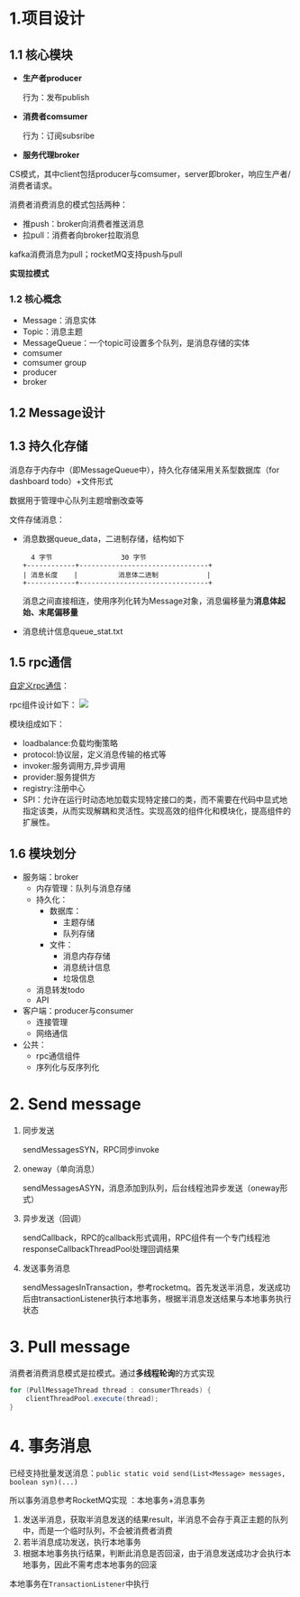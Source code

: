 # 1.项目设计

## 1.1 核心模块

- **生产者producer**

  行为：发布publish

- **消费者comsumer**

  行为：订阅subsribe

- **服务代理broker**

CS模式，其中client包括producer与comsumer，server即broker，响应生产者/消费者请求。

消费者消费消息的模式包括两种：

- 推push：broker向消费者推送消息
- 拉pull：消费者向broker拉取消息

kafka消费消息为pull；rocketMQ支持push与pull

**实现拉模式**

### 1.2 核心概念

- Message：消息实体
- Topic：消息主题
- MessageQueue：一个topic可设置多个队列，是消息存储的实体
- comsumer
- comsumer group
- producer
- broker

## 1.2 Message设计

## 1.3 持久化存储

消息存于内存中（即MessageQueue中），持久化存储采用关系型数据库（for dashboard todo）+文件形式

数据用于管理中心队列主题增删改查等

文件存储消息：

- 消息数据queue_data，二进制存储，结构如下

  ```
    4 字节				 30 字节
  +------------+--------------------------------+
  | 消息长度    |	       消息体二进制            |
  +------------+--------------------------------+
  ```

  消息之间直接相连，使用序列化转为Message对象，消息偏移量为**消息体起始、末尾偏移量**

- 消息统计信息queue_stat.txt

## 1.5 rpc通信

[自定义rpc通信](https://github.com/HcGCt/hc-rpc)：

rpc组件设计如下：
![](https://cccblogimgs.oss-cn-hangzhou.aliyuncs.com/rpc%E6%9E%B6%E6%9E%84.png)

模块组成如下：

- loadbalance:负载均衡策略
- protocol:协议层，定义消息传输的格式等
- invoker:服务调用方,异步调用
- provider:服务提供方
- registry:注册中心
- SPI：允许在运行时动态地加载实现特定接口的类，而不需要在代码中显式地指定该类，从而实现解耦和灵活性。实现高效的组件化和模块化，提高组件的扩展性。

## 1.6 模块划分

- 服务端：broker
    - 内存管理：队列与消息存储
    - 持久化：
        - 数据库：
            - 主题存储
            - 队列存储
        - 文件：
            - 消息内存存储
            - 消息统计信息
            - 垃圾信息
    - 消息转发todo
    - API
- 客户端：producer与consumer
    - 连接管理
    - 网络通信
- 公共：
    - rpc通信组件
    - 序列化与反序列化

# 2. Send message

1. 同步发送

   sendMessagesSYN，RPC同步invoke

2. oneway（单向消息）

   sendMessagesASYN，消息添加到队列，后台线程池异步发送（oneway形式）

3. 异步发送（回调）

   sendCallback，RPC的callback形式调用，RPC组件有一个专门线程池responseCallbackThreadPool处理回调结果

4. 发送事务消息

   sendMessagesInTransaction，参考rocketmq。首先发送半消息，发送成功后由transactionListener执行本地事务，根据半消息发送结果与本地事务执行状态

# 3. Pull message

消费者消费消息模式是拉模式。通过**多线程轮询**的方式实现

```java
for (PullMessageThread thread : consumerThreads) {
    clientThreadPool.execute(thread);
}
```

# 4. 事务消息

已经支持批量发送消息：`public static void send(List<Message> messages, boolean syn)(...)`

所以事务消息参考RocketMQ实现 ：本地事务+消息事务

1. 发送半消息，获取半消息发送的结果result，半消息不会存于真正主题的队列中，而是一个临时队列，不会被消费者消费
2. 若半消息成功发送，执行本地事务
3. 根据本地事务执行结果，判断此消息是否回滚，由于消息发送成功才会执行本地事务，因此不需考虑本地事务的回滚

本地事务在`TransactionListener`中执行